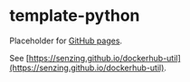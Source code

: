 # template-python

Placeholder for [GitHub pages](https://pages.github.com/).

See [https://senzing.github.io/dockerhub-util](https://senzing.github.io/dockerhub-util).
